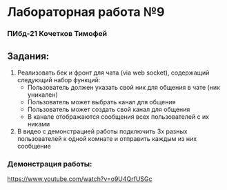 # Лабораторная работа №9
### ПИбд-21 Кочетков Тимофей
## Задания:

1. Реализовать бек и фронт для чата (via web socket), содержащий следующий набор функций:
    - Пользователь должен указать свой ник для общения в чате (ник уникален)
    - Пользователь может выбрать канал для общения
    - Пользователь может создать свой канал для общения
    - В канале отображаются сообщения всех пользователей с их никами
2. В видео с демонстрацией работы подключить 3х разных пользователей к одной комнате и отправить каждым из них сообщение

### Демонстрация работы:
https://www.youtube.com/watch?v=o9U4QrfUSGc
